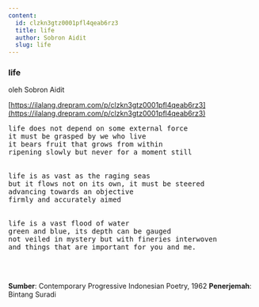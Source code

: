 ```yaml
---
content:
  id: clzkn3gtz0001pfl4qeab6rz3
  title: life
  author: Sobron Aidit
  slug: life
---
```

### life

oleh Sobron Aidit

[https://ilalang.drepram.com/p/clzkn3gtz0001pfl4qeab6rz3](https://ilalang.drepram.com/p/clzkn3gtz0001pfl4qeab6rz3)

<pre>
life does not depend on some external force
it must be grasped by we who live
it bears fruit that grows from within
ripening slowly but never for a moment still


life is as vast as the raging seas
but it flows not on its own, it must be steered
advancing towards an objective
firmly and accurately aimed


life is a vast flood of water
green and blue, its depth can be gauged
not veiled in mystery but with fineries interwoven
and things that are important for you and me.
</pre>
<br/><br/>

**Sumber**: Contemporary Progressive Indonesian Poetry, 1962
**Penerjemah**: Bintang Suradi
